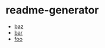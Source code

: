 # readme-generator

<!-- BEGIN LIST -->
- [baz](root/baz/README.md)
- [bar](root/bar/README.md)
- [foo](root/foo/README.md)
<!-- END LIST -->
